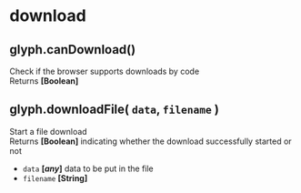 # download

## glyph.canDownload()
Check if the browser supports downloads by code  
Returns **[Boolean]**

## glyph.downloadFile( `data`, `filename` )
Start a file download  
Returns **[Boolean]** indicating whether the download successfully started or not
- `data` **[*any*]** data to be put in the file
- `filename` **[String]**
